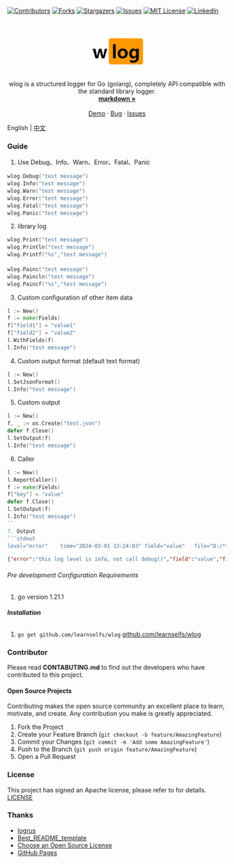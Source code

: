 
<!-- PROJECT SHIELDS -->

[![Contributors][contributors-shield]][contributors-url]
[![Forks][forks-shield]][forks-url]
[![Stargazers][stars-shield]][stars-url]
[![Issues][issues-shield]][issues-url]
[![MIT License][license-shield]][license-url]
[![LinkedIn][linkedin-shield]][linkedin-url]

<!-- PROJECT LOGO -->
<br />

<p align="center">
  <a href="https://github.com/learnselfs/wlog/">
    <img src="logo.png" alt="Logo"  height="80">
  </a>

<h3 align="center"></h3>
  <p align="center">
wlog is a structured logger for Go (golang), completely API compatible with the standard library logger.
    <br />
    <a href="https://github.com//learnselfs/wlog"><strong> markdown »</strong></a>
    <br />
    <br />
    <a href="https://github.com//learnselfs/wlog">Demo</a>
    ·
    <a href="https://github.com//learnselfs/wlog/issues">Bug</a>
    ·
    <a href="https://github.com//learnselfs/wlog/issues">Issues</a>
  </p>

</p>

English | [中文](./README_ch.md)
### Guide
1. Use Debug、Info、Warn、Error、Fatal、Panic
```go
wlog.Debug("test message")
wlog.Info("test message")
wlog.Warn("test message")
wlog.Error("test message")
wlog.Fatal("test message")
wlog.Panic("test message")
```
2. library log 
````go
wlog.Print("test message")
wlog.Println("test message")
wlog.Printf("%s","test message")

wlog.Painc("test message")
wlog.Paincln("test message")
wlog.Paincf("%s","test message")
````
3. Custom configuration of other item data
```go
l := New()
f := make(Fields)
f["field1"] = "value1"
f["field2"] = "value2"
l.WithFields(f)
l.Info("test message")
```
4. Custom output format (default text format)
```go
l := New()
l.SetJsonFormat()
l.Info("test message")
```
5. Custom output
```go
l := New()
f, _ := os.Create("test.json")
defer f.Close()
l.SetOutput(f)
l.Info("test message")

```
6. Caller 
```go
l := New()
l.ReportCaller()
f := make(Fields)
f["key"] = "value"
defer f.Close()
l.SetOutput(f)
l.Info("test message")
``
7. Output 
```stdout
level="error"	 time="2024-03-01 13:24:03"	field="value"	file="D:/**/go/src/testing/testing.go"	func="testing.tRunner"	key="value"	line="1595"	
```
```json
{"error":"this log level is info, not call debug()","field":"value","file":"D:/**/go/src/testing/testing.go","func":"testing.tRunner","key":"value","level":"error","line":1595,"time":"2024-03-01 13:30:47"}
```
###### Pre development Configuration Requirements

1. go version 1.21.1

###### **Installation**

1. `go get github.com/learnselfs/wlog`
   [github.com/learnselfs/wlog](https://pkg.go.dev/github.com/learnselfs/wlog)

### Contributor 
Please read **CONTABUTING.md** to find out the developers who have contributed to this project.


#### Open Source Projects

Contributing makes the open source community an excellent place to learn, motivate, and create.
Any contribution you make is greatly appreciated.


1. Fork the Project
2. Create your Feature Branch (`git checkout -b feature/AmazingFeature`)
3. Commit your Changes (`git commit -m 'Add some AmazingFeature'`)
4. Push to the Branch (`git push origin feature/AmazingFeature`)
5. Open a Pull Request

### License

This project has signed an Apache license, please refer to for details.
[LICENSE](https://github.com/learnselfs/wlog/blob/master/LICENSE)

### Thanks


- [logrus](https://github.com/sirupsen/logrus)
- [Best_README_template](https://github.com/shaojintian/Best_README_template)
- [Choose an Open Source License](https://choosealicense.com)
- [GitHub Pages](https://pages.github.com)

<!-- links -->
[your-project-path]:/learnselfs/wlog
[contributors-shield]: https://img.shields.io/github/contributors/learnselfs/wlog.svg?style=flat-square
[contributors-url]: https://github.com//learnselfs/wlog/graphs/contributors
[forks-shield]: https://img.shields.io/github/forks//learnselfs/wlog.svg?style=flat-square
[forks-url]: https://github.com/learnselfs/wlog/network/members
[stars-shield]: https://img.shields.io/github/stars//learnselfs/wlog.svg?style=flat-square
[stars-url]: https://github.com//learnselfs/wlog/stargazers
[issues-shield]: https://img.shields.io/github/issues/learnselfs/wlog.svg?style=flat-square
[issues-url]: https://img.shields.io/github/issues//learnselfs/wlog.svg
[license-shield]: https://img.shields.io/github/license//learnselfs/wlog.svg?style=flat-square
[license-url]: https://github.com/learnselfs/wlog/blob/master/LICENSE
[linkedin-shield]: https://img.shields.io/badge/-LinkedIn-black.svg?style=flat-square&logo=linkedin&colorB=555
[linkedin-url]: https://linkedin.com/in/shaojintian
